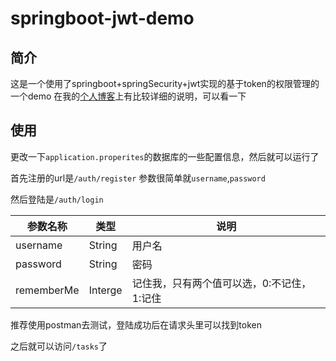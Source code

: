 # springboot-jwt-demo

## 简介
这是一个使用了springboot+springSecurity+jwt实现的基于token的权限管理的一个demo
在我的[个人博客](https://echisan.cn/article/16)上有比较详细的说明，可以看一下

## 使用
更改一下`application.properites`的数据库的一些配置信息，然后就可以运行了

首先注册的url是`/auth/register`
参数很简单就`username`,`password`

然后登陆是`/auth/login`

参数名称 | 类型 | 说明
------- | ---- | ----
username | String | 用户名
password | String | 密码
rememberMe | Interge | 记住我，只有两个值可以选，0:不记住，1:记住

推荐使用postman去测试，登陆成功后在请求头里可以找到token

之后就可以访问`/tasks`了
